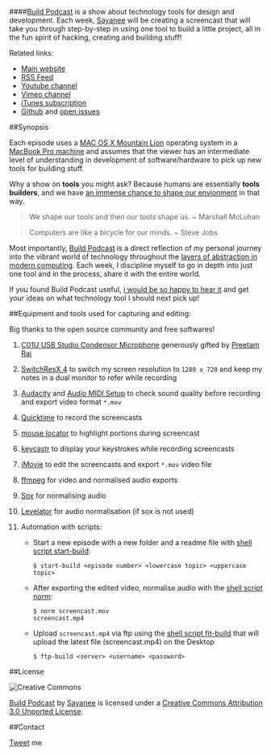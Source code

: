####[Build Podcast](http://build-podcast.com) is a show about technology tools for design and development. Each week, [Sayanee](http://sayan.ee) will be creating a screencast that will take you through step-by-step in using one tool to build a little project, all in the fun spirit of hacking, creating and building stuff!

Related links:

- [Main website](https://github.com/sayanee/build-podcast)
- [RSS Feed](http://feeds.feedburner.com/BuildPodcastVideos)
- [Youtube channel](http://www.youtube.com/playlist?list=PLA83DE2909F468A14)
- [Vimeo channel](https://vimeo.com/channels/441355)
- [iTunes subscription](https://itunes.apple.com/us/podcast/build-podcast-screencast/id538677863)
- [Github](https://github.com/sayanee/build-podcast) and [open issues](https://github.com/sayanee/build-podcast/issues?page=1&state=open)

##Synopsis


Each episode uses a [MAC OS X Mountain Lion](http://en.wikipedia.org/wiki/OS_X_Mountain_Lion) operating system in a [MacBook Pro machine](http://support.apple.com/kb/sp541) and assumes that the viewer has an intermediate level of understanding in development of software/hardware to pick up new tools for building stuff.

Why a show on **tools** you might ask? Because humans are essentially **tools builders**, and we have [an immense chance to shape our envionment](https://vimeo.com/34017777) in that way.

> We shape our tools and then our tools shape us. ~ Marshall McLuhan

> Computers are like a bicycle for our minds. ~ Steve Jobs

Most importantly, [Build Podcast](http://build-podcast.com) is a direct reflection of my personal journey into the vibrant world of technology throughout the [layers of abstraction in modern computing](https://twitter.com/sayanee_/status/277641534441136128). Each week, I discipline myself to go in depth into just one tool and in the process, share it with the entire world.

If you found Build Podcast useful, [i would be so happy to hear it](http://twitter.com/sayanee_) and get your ideas on what technology tool I should next pick up!



##Equipment and tools used for capturing and editing:

Big thanks to the open source community and free softwares!

1. [C01U USB Studio Condensor Microphone](http://www.samsontech.com/samson/products/microphones/usb-microphones/c01u/) generously gifted by [Preetam Rai](https://twitter.com/preetamrai)
2. [SwitchResX 4](http://www.madrau.com/download/latest/latest.html) to switch my screen resolution to `1280 x 720` and keep my notes in a dual monitor to refer while recording
2. [Audacity](http://audacity.sourceforge.net/) and [Audio MIDI Setup](http://en.wikipedia.org/wiki/Audio_MIDI_Setup) to check sound quality before recording and export video format `*.mov`
2. [Quicktime](http://www.apple.com/quicktime/download/) to record the screencasts
3. [mouse locator](http://mouse-locator.en.softonic.com/mac) to highlight portions during screencast
7. [keycastr](http://download.cnet.com/KeyCastr/3000-2075_4-125977.html) to display your keystrokes while recording screencasts
3. [iMovie](http://www.apple.com/ilife/imovie/) to edit the screencasts and export `*.mov` video file
4. [ffmpeg](http://ffmpeg.org/) for video and normalised audio exports
5. [Sox](http://sox.sourceforge.net/) for normalising audio
6. [Levelator](http://www.conversationsnetwork.org/levelator) for audio normalisation (if sox is not used)
7. Automation with scripts:

    - Start a new episode with a new folder and a readme file with [shell script start-build](/scripts/start-build):
    
    
        ```
        $ start-build <episode number> <lowercase topic> <uppercase topic>
        ```

    - After exporting the edited video, normalise audio with the [shell script norm](/scripts/norm):
    
        ```
        $ norm screencast.mov
        screencast.mp4
        ```
    
    - Upload `screencast.mp4` via ftp using the [shell script fit-build](/scripts/ftp-build) that will upload the latest file (screencast.mp4) on the Desktop
           
        ```
        $ ftp-build <server> <username> <password>
        ```


##License

![Creative Commons](http://i.creativecommons.org/l/by/3.0/88x31.png)

[Build Podcast](http://build-podcast.com/) by [Sayanee](http://sayan.ee/) is licensed under a [Creative Commons Attribution 3.0 Unported License](http://creativecommons.org/licenses/by/3.0/deed.en_US).

##Contact

[Tweet](http://twitter.com/sayanee_) me

